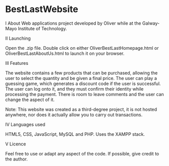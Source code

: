 # BestLastWebsite

I About
Web applications project developed by Oliver while at the Galway-Mayo Institute of Technology.

II Launching

Open the .zip file.
Double click on either OliverBestLastHomepage.html or OliverBestLastAboutUs.html to launch it on your browser.

III Features

The website contains a few products that can be purchased, allowing the user to select the quantity and be given a final price.
The user can play a guessing game, which generates a discount code if the user is successful. 
The user can log onto it, and they must confirm their identity while processing the payment.
There is room to leave comments and the user can change the aspect of it.

Note: This website was created as a third-degree project, it is not hosted anywhere, nor does it actually allow you to carry out transactions.

IV Languages used

HTML5, CSS, JavaScript, MySQL and PHP.
Uses the XAMPP stack.

V Licence

Feel free to use or adapt any aspect of the code. If possible, give credit to the author.
